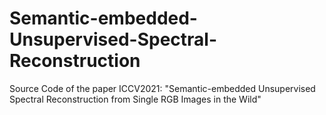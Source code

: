 # Semantic-embedded-Unsupervised-Spectral-Reconstruction
Source Code of the paper ICCV2021: "Semantic-embedded Unsupervised Spectral Reconstruction from Single RGB Images in the Wild"
